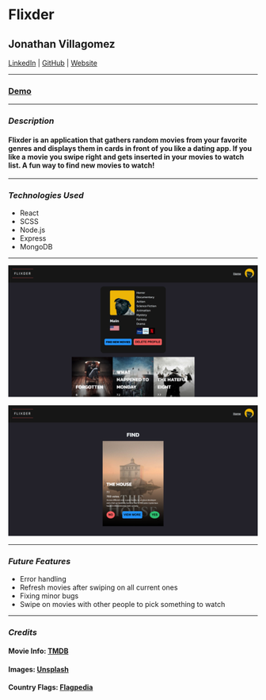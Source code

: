 # Flixder

## Jonathan Villagomez

[LinkedIn](https://www.linkedin.com/in/jonathanvillagomezhernandez/) |
[GitHub](https://github.com/VillagomezHJonathan) |
[Website](https://www.jonweb.dev/)

---

### [Demo](https://flixder-frontend.herokuapp.com/)

---

### **_Description_**

#### Flixder is an application that gathers random movies from your favorite genres and displays them in cards in front of you like a dating app. If you like a movie you swipe right and gets inserted in your movies to watch list. A fun way to find new movies to watch!

---

### **_Technologies Used_**

- React
- SCSS
- Node.js
- Express
- MongoDB

---

![Image](/project_info/screenshot01.png)

![Image](/project_info/screenshot02.png)

---

### **_Future Features_**

- Error handling
- Refresh movies after swiping on all current ones
- Fixing minor bugs
- Swipe on movies with other people to pick something to watch

---

### **_Credits_**

#### Movie Info: [TMDB](https://developers.themoviedb.org/3/getting-started/introduction)

#### Images: [Unsplash](https://unsplash.com/)

#### Country Flags: [Flagpedia](https://flagpedia.net/index)

